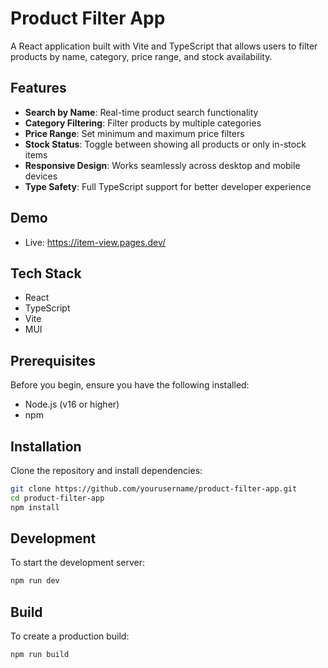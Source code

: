 # Product Filter App

A React application built with Vite and TypeScript that allows users to filter products by name, category, price range, and stock availability.

## Features

- **Search by Name**: Real-time product search functionality
- **Category Filtering**: Filter products by multiple categories
- **Price Range**: Set minimum and maximum price filters
- **Stock Status**: Toggle between showing all products or only in-stock items
- **Responsive Design**: Works seamlessly across desktop and mobile devices
- **Type Safety**: Full TypeScript support for better developer experience

## Demo

- Live: https://item-view.pages.dev/

## Tech Stack

- React
- TypeScript
- Vite
- MUI

## Prerequisites

Before you begin, ensure you have the following installed:
- Node.js (v16 or higher)
- npm

## Installation

Clone the repository and install dependencies:

```bash
git clone https://github.com/yourusername/product-filter-app.git
cd product-filter-app
npm install
```

## Development
To start the development server:
```bash
npm run dev
```

## Build
To create a production build:
```bash
npm run build
```
